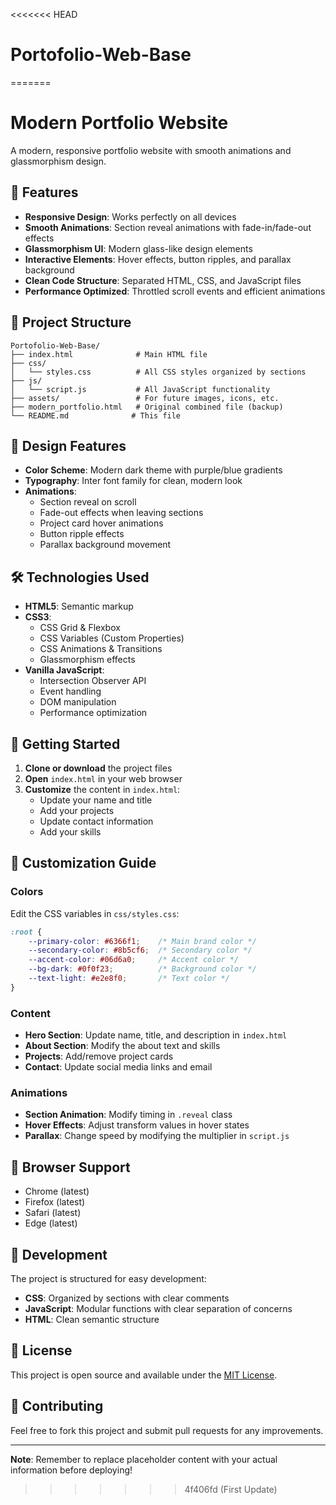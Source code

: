 <<<<<<< HEAD
# Portofolio-Web-Base
=======
# Modern Portfolio Website

A modern, responsive portfolio website with smooth animations and glassmorphism design.

## 🚀 Features

- **Responsive Design**: Works perfectly on all devices
- **Smooth Animations**: Section reveal animations with fade-in/fade-out effects
- **Glassmorphism UI**: Modern glass-like design elements
- **Interactive Elements**: Hover effects, button ripples, and parallax background
- **Clean Code Structure**: Separated HTML, CSS, and JavaScript files
- **Performance Optimized**: Throttled scroll events and efficient animations

## 📁 Project Structure

```
Portofolio-Web-Base/
├── index.html              # Main HTML file
├── css/
│   └── styles.css          # All CSS styles organized by sections
├── js/
│   └── script.js           # All JavaScript functionality
├── assets/                 # For future images, icons, etc.
├── modern_portfolio.html   # Original combined file (backup)
└── README.md              # This file
```

## 🎨 Design Features

- **Color Scheme**: Modern dark theme with purple/blue gradients
- **Typography**: Inter font family for clean, modern look
- **Animations**: 
  - Section reveal on scroll
  - Fade-out effects when leaving sections
  - Project card hover animations
  - Button ripple effects
  - Parallax background movement

## 🛠️ Technologies Used

- **HTML5**: Semantic markup
- **CSS3**: 
  - CSS Grid & Flexbox
  - CSS Variables (Custom Properties)
  - CSS Animations & Transitions
  - Glassmorphism effects
- **Vanilla JavaScript**:
  - Intersection Observer API
  - Event handling
  - DOM manipulation
  - Performance optimization

## 🚀 Getting Started

1. **Clone or download** the project files
2. **Open** `index.html` in your web browser
3. **Customize** the content in `index.html`:
   - Update your name and title
   - Add your projects
   - Update contact information
   - Add your skills

## 📝 Customization Guide

### Colors
Edit the CSS variables in `css/styles.css`:
```css
:root {
    --primary-color: #6366f1;    /* Main brand color */
    --secondary-color: #8b5cf6;  /* Secondary color */
    --accent-color: #06d6a0;     /* Accent color */
    --bg-dark: #0f0f23;          /* Background color */
    --text-light: #e2e8f0;       /* Text color */
}
```

### Content
- **Hero Section**: Update name, title, and description in `index.html`
- **About Section**: Modify the about text and skills
- **Projects**: Add/remove project cards
- **Contact**: Update social media links and email

### Animations
- **Section Animation**: Modify timing in `.reveal` class
- **Hover Effects**: Adjust transform values in hover states
- **Parallax**: Change speed by modifying the multiplier in `script.js`

## 📱 Browser Support

- Chrome (latest)
- Firefox (latest)
- Safari (latest)
- Edge (latest)

## 🔧 Development

The project is structured for easy development:

- **CSS**: Organized by sections with clear comments
- **JavaScript**: Modular functions with clear separation of concerns
- **HTML**: Clean semantic structure

## 📄 License

This project is open source and available under the [MIT License](LICENSE).

## 🤝 Contributing

Feel free to fork this project and submit pull requests for any improvements.

---

**Note**: Remember to replace placeholder content with your actual information before deploying!
>>>>>>> 4f406fd (First Update)
